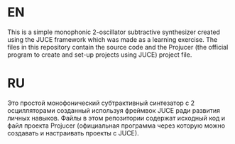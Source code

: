 # EN
This is a simple monophonic 2-oscillator subtractive synthesizer created using the JUCE framework which was made as a learning exercise. The files in this repository contain the source code and the Projucer (the official program to create and set-up projects using JUCE) project file.
# RU
Это простой монофонический субтрактивный синтезатор с 2 осцилляторами созданный используя фреймвок JUCE ради развития личных навыков. Файлы в этом репозитории содержат исходный код и файл проекта Projucer (официальная программа через которую можно создавать и настраивать проекты с JUCE).
